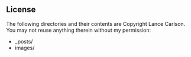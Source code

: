 ## License

The following directories and their contents are Copyright Lance Carlson. You may not reuse anything therein without my permission:

* _posts/
* images/